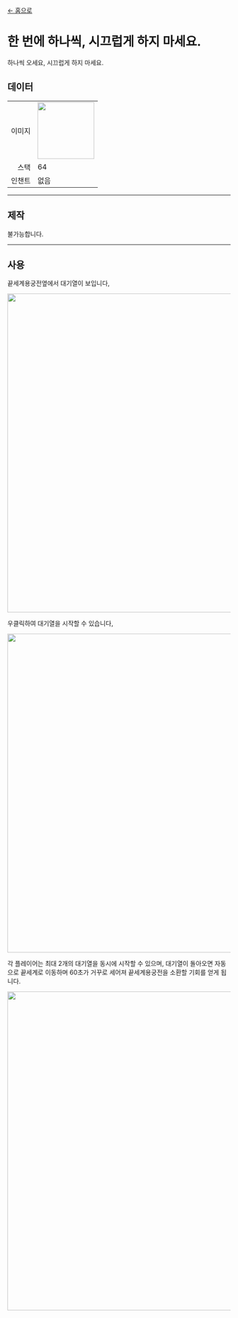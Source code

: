 [← 홈으로](../)
# 한 번에 하나씩, 시끄럽게 하지 마세요.
하나씩 오세요, 시끄럽게 하지 마세요.

## 데이터
<table>
    <tr><td align="end">이미지</td><td><img src="https://i.imgur.com/4tafEkT.gif" width="128"/></td></tr>
    <tr><td align="end">스택</td><td>64</td></tr>
    <tr><td align="end">인챈트</td><td>없음</td></tr>
</table>

---

## 제작
불가능합니다.

---

## 사용
끝세계용궁전옆에서 대기열이 보입니다,  

<img src="https://i.imgur.com/tyDLhow.png" width="720"/>

우클릭하여 대기열을 시작할 수 있습니다,  

<img src="https://i.imgur.com/RuxSGTw.png" width="720"/>

각 플레이어는 최대 2개의 대기열을 동시에 시작할 수 있으며, 대기열이 돌아오면 자동으로 끝세계로 이동하며 60초가 거꾸로 세어져 끝세계용궁전을 소환할 기회를 얻게 됩니다.

<img src="https://i.imgur.com/PlXOBrW.png" width="720"/>

